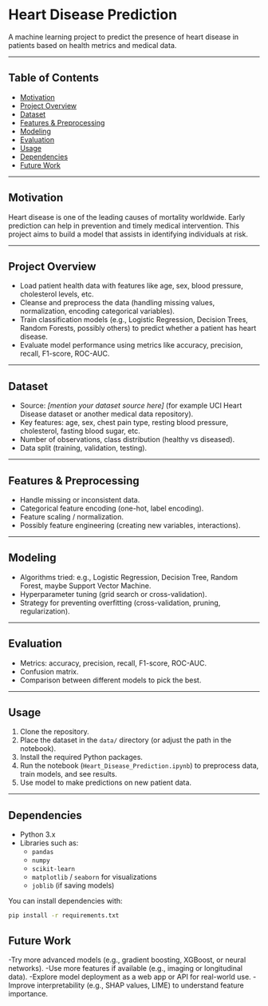 # Heart Disease Prediction

A machine learning project to predict the presence of heart disease in patients based on health metrics and medical data.

---

## Table of Contents

- [Motivation](#motivation)  
- [Project Overview](#project-overview)  
- [Dataset](#dataset)  
- [Features & Preprocessing](#features--preprocessing)  
- [Modeling](#modeling)  
- [Evaluation](#evaluation)  
- [Usage](#usage)  
- [Dependencies](#dependencies)  
- [Future Work](#future-work)  

---

## Motivation

Heart disease is one of the leading causes of mortality worldwide. Early prediction can help in prevention and timely medical intervention. This project aims to build a model that assists in identifying individuals at risk.

---

## Project Overview

- Load patient health data with features like age, sex, blood pressure, cholesterol levels, etc.  
- Cleanse and preprocess the data (handling missing values, normalization, encoding categorical variables).  
- Train classification models (e.g., Logistic Regression, Decision Trees, Random Forests, possibly others) to predict whether a patient has heart disease.  
- Evaluate model performance using metrics like accuracy, precision, recall, F1-score, ROC-AUC.

---

## Dataset

- Source: *[mention your dataset source here]* (for example UCI Heart Disease dataset or another medical data repository).  
- Key features: age, sex, chest pain type, resting blood pressure, cholesterol, fasting blood sugar, etc.  
- Number of observations, class distribution (healthy vs diseased).  
- Data split (training, validation, testing).

---

## Features & Preprocessing

- Handle missing or inconsistent data.  
- Categorical feature encoding (one-hot, label encoding).  
- Feature scaling / normalization.  
- Possibly feature engineering (creating new variables, interactions).  

---

## Modeling

- Algorithms tried: e.g., Logistic Regression, Decision Tree, Random Forest, maybe Support Vector Machine.  
- Hyperparameter tuning (grid search or cross-validation).  
- Strategy for preventing overfitting (cross-validation, pruning, regularization).  

---

## Evaluation

- Metrics: accuracy, precision, recall, F1-score, ROC-AUC.  
- Confusion matrix.  
- Comparison between different models to pick the best.  

---

## Usage

1. Clone the repository.  
2. Place the dataset in the `data/` directory (or adjust the path in the notebook).  
3. Install the required Python packages.  
4. Run the notebook (`Heart_Disease_Prediction.ipynb`) to preprocess data, train models, and see results.  
5. Use model to make predictions on new patient data.

---

## Dependencies

- Python 3.x  
- Libraries such as:  
  - `pandas`  
  - `numpy`  
  - `scikit-learn`  
  - `matplotlib` / `seaborn` for visualizations  
  - `joblib` (if saving models)  

You can install dependencies with:

```bash
pip install -r requirements.txt
```
## Future Work

-Try more advanced models (e.g., gradient boosting, XGBoost, or neural networks).
-Use more features if available (e.g., imaging or longitudinal data).
-Explore model deployment as a web app or API for real-world use.
-Improve interpretability (e.g., SHAP values, LIME) to understand feature importance.
